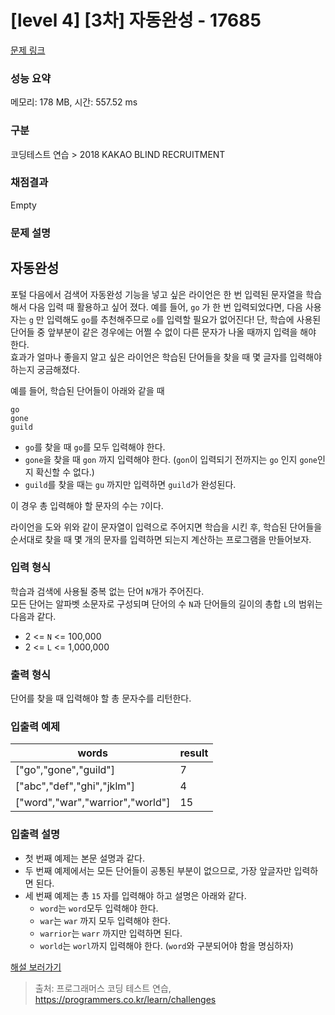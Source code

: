 # [level 4] [3차] 자동완성 - 17685 

[문제 링크](https://school.programmers.co.kr/learn/courses/30/lessons/17685) 

### 성능 요약

메모리: 178 MB, 시간: 557.52 ms

### 구분

코딩테스트 연습 > 2018 KAKAO BLIND RECRUITMENT

### 채점결과

Empty

### 문제 설명

<h2>자동완성</h2>

<p>포털 다음에서 검색어 자동완성 기능을 넣고 싶은 라이언은 한 번 입력된 문자열을 학습해서 다음 입력 때 활용하고 싶어 졌다. 예를 들어, <code>go</code> 가 한 번 입력되었다면, 다음 사용자는 <code>g</code> 만 입력해도 <code>go</code>를 추천해주므로 <code>o</code>를 입력할 필요가 없어진다! 단, 학습에 사용된 단어들 중 앞부분이 같은 경우에는 어쩔 수 없이 다른 문자가 나올 때까지 입력을 해야 한다.<br>
효과가 얼마나 좋을지 알고 싶은 라이언은 학습된 단어들을 찾을 때 몇 글자를 입력해야 하는지 궁금해졌다.</p>

<p>예를 들어, 학습된 단어들이 아래와 같을 때</p>
<div class="highlight"><pre class="codehilite"><code>go
gone
guild
</code></pre></div>
<ul>
<li><code>go</code>를 찾을 때 <code>go</code>를 모두 입력해야 한다.</li>
<li><code>gone</code>을 찾을 때 <code>gon</code> 까지 입력해야 한다. 
(<code>gon</code>이 입력되기 전까지는 <code>go</code> 인지 <code>gone</code>인지 확신할 수 없다.)</li>
<li><code>guild</code>를 찾을 때는 <code>gu</code> 까지만 입력하면 <code>guild</code>가 완성된다.</li>
</ul>

<p>이 경우 총 입력해야 할 문자의 수는 <code>7</code>이다.</p>

<p>라이언을 도와 위와 같이 문자열이 입력으로 주어지면 학습을 시킨 후, 학습된 단어들을 순서대로 찾을 때 몇 개의 문자를 입력하면 되는지 계산하는 프로그램을 만들어보자.</p>

<h3>입력 형식</h3>

<p>학습과 검색에 사용될 중복 없는 단어 <code>N</code>개가 주어진다. <br>
모든 단어는 알파벳 소문자로 구성되며 단어의 수 <code>N</code>과 단어들의 길이의 총합 <code>L</code>의 범위는 다음과 같다.</p>

<ul>
<li>2 &lt;= <code>N</code> &lt;= 100,000</li>
<li>2 &lt;= <code>L</code> &lt;= 1,000,000</li>
</ul>

<h3>출력 형식</h3>

<p>단어를 찾을 때 입력해야 할 총 문자수를 리턴한다.</p>

<h3>입출력 예제</h3>
<table class="table">
        <thead><tr>
<th>words</th>
<th>result</th>
</tr>
</thead>
        <tbody><tr>
<td>["go","gone","guild"]</td>
<td>7</td>
</tr>
<tr>
<td>["abc","def","ghi","jklm"]</td>
<td>4</td>
</tr>
<tr>
<td>["word","war","warrior","world"]</td>
<td>15</td>
</tr>
</tbody>
      </table>
<h3>입출력 설명</h3>

<ul>
<li>첫 번째 예제는 본문 설명과 같다.</li>
<li>두 번째 예제에서는 모든 단어들이 공통된 부분이 없으므로, 가장 앞글자만 입력하면 된다.</li>
<li>세 번째 예제는 총 <code>15</code> 자를 입력해야 하고 설명은 아래와 같다.

<ul>
<li><code>word</code>는 <code>word</code>모두 입력해야 한다.</li>
<li><code>war</code>는 <code>war</code> 까지 모두 입력해야 한다.</li>
<li><code>warrior</code>는 <code>warr</code> 까지만 입력하면 된다.</li>
<li><code>world</code>는 <code>worl</code>까지 입력해야 한다. (<code>word</code>와 구분되어야 함을 명심하자)</li>
</ul></li>
</ul>

<p><a href="http://tech.kakao.com/2017/11/14/kakao-blind-recruitment-round-3/" target="_blank" rel="noopener">해설 보러가기</a></p>


> 출처: 프로그래머스 코딩 테스트 연습, https://programmers.co.kr/learn/challenges